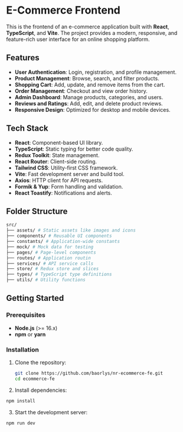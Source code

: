 # E-Commerce Frontend

This is the frontend of an e-commerce application built with **React**, **TypeScript**, and **Vite**. The project provides a modern, responsive, and feature-rich user interface for an online shopping platform.

## Features

- **User Authentication**: Login, registration, and profile management.
- **Product Management**: Browse, search, and filter products.
- **Shopping Cart**: Add, update, and remove items from the cart.
- **Order Management**: Checkout and view order history.
- **Admin Dashboard**: Manage products, categories, and users.
- **Reviews and Ratings**: Add, edit, and delete product reviews.
- **Responsive Design**: Optimized for desktop and mobile devices.

## Tech Stack

- **React**: Component-based UI library.
- **TypeScript**: Static typing for better code quality.
- **Redux Toolkit**: State management.
- **React Router**: Client-side routing.
- **Tailwind CSS**: Utility-first CSS framework.
- **Vite**: Fast development server and build tool.
- **Axios**: HTTP client for API requests.
- **Formik & Yup**: Form handling and validation.
- **React Toastify**: Notifications and alerts.

## Folder Structure

  ```sh
  src/
  ├── assets/ # Static assets like images and icons
  ├── components/ # Reusable UI components
  ├── constants/ # Application-wide constants
  ├── mock/ # Mock data for testing
  ├── pages/ # Page-level components
  ├── routes/ # Application routin
  ├── services/ # API service calls
  ├── store/ # Redux store and slices
  ├── types/ # TypeScript type definitions
  ├── utils/ # Utility functions
  ```

## Getting Started

### Prerequisites

- **Node.js** (>= 16.x)
- **npm** or **yarn**

### Installation

1. Clone the repository:

   ```sh
   git clone https://github.com/baorlys/nr-ecommerce-fe.git
   cd ecommerce-fe

   ```

2. Install dependencies:

  ```sh
  npm install

  ```

3. Start the development server:

  ```sh
  npm run dev

  ```
